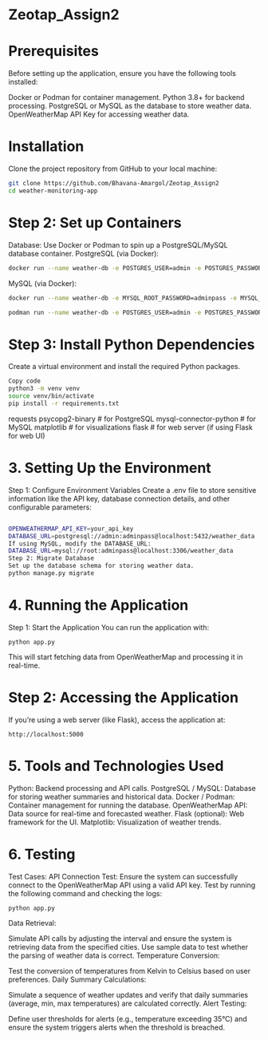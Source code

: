 # Zeotap_Assign2

# Prerequisites
Before setting up the application, ensure you have the following tools installed:

 Docker or Podman for container management.
 Python 3.8+ for backend processing.
 PostgreSQL or MySQL as the database to store weather data.
 OpenWeatherMap API Key for accessing weather data.

# Installation
Clone the project repository from GitHub to your local machine:
```bash
git clone https://github.com/Bhavana-Amargol/Zeotap_Assign2
cd weather-monitoring-app
```


# Step 2: Set up Containers
Database: Use Docker or Podman to spin up a PostgreSQL/MySQL database container.
PostgreSQL (via Docker):

```bash
docker run --name weather-db -e POSTGRES_USER=admin -e POSTGRES_PASSWORD=adminpass -e POSTGRES_DB=weather_data -p 5432:5432 -d postgres

```
MySQL (via Docker):
```bash
docker run --name weather-db -e MYSQL_ROOT_PASSWORD=adminpass -e MYSQL_DATABASE=weather_data -p 3306:3306 -d mysql

```

```bash
podman run --name weather-db -e POSTGRES_USER=admin -e POSTGRES_PASSWORD=adminpass -e POSTGRES_DB=weather_data -p 5432:5432 -d postgres
```

# Step 3: Install Python Dependencies
Create a virtual environment and install the required Python packages.

```bash
Copy code
python3 -m venv venv
source venv/bin/activate
pip install -r requirements.txt
```

requests
psycopg2-binary  # for PostgreSQL
mysql-connector-python  # for MySQL
matplotlib  # for visualizations
flask  # for web server (if using Flask for web UI)

# 3. Setting Up the Environment
Step 1: Configure Environment Variables
Create a .env file to store sensitive information like the API key, database connection details, and other configurable parameters:

```bash

OPENWEATHERMAP_API_KEY=your_api_key
DATABASE_URL=postgresql://admin:adminpass@localhost:5432/weather_data
If using MySQL, modify the DATABASE_URL:
DATABASE_URL=mysql://root:adminpass@localhost:3306/weather_data
Step 2: Migrate Database
Set up the database schema for storing weather data.
python manage.py migrate
```
 # 4. Running the Application
Step 1: Start the Application
You can run the application with:
```
python app.py
```
This will start fetching data from OpenWeatherMap and processing it in real-time.

# Step 2: Accessing the Application
If you’re using a web server (like Flask), access the application at:

```
http://localhost:5000
```
# 5. Tools and Technologies Used
Python: Backend processing and API calls.
PostgreSQL / MySQL: Database for storing weather summaries and historical data.
Docker / Podman: Container management for running the database.
OpenWeatherMap API: Data source for real-time and forecasted weather.
Flask (optional): Web framework for the UI.
Matplotlib: Visualization of weather trends.

# 6. Testing
Test Cases:
API Connection Test:
Ensure the system can successfully connect to the OpenWeatherMap API using a valid API key.
Test by running the following command and checking the logs:
```
python app.py
```
Data Retrieval:

Simulate API calls by adjusting the interval and ensure the system is retrieving data from the specified cities.
Use sample data to test whether the parsing of weather data is correct.
Temperature Conversion:

Test the conversion of temperatures from Kelvin to Celsius based on user preferences.
Daily Summary Calculations:

Simulate a sequence of weather updates and verify that daily summaries (average, min, max temperatures) are calculated correctly.
Alert Testing:

Define user thresholds for alerts (e.g., temperature exceeding 35°C) and ensure the system triggers alerts when the threshold is breached.
